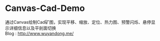 # Canvas-Cad-Demo
通过Canvas绘制Cad矿图，实现平移、缩放、定位、热力图、预警闪烁、悬停显示详细信息以及平剖面切换
<br/>Blog : http://www.wuyandong.me/
